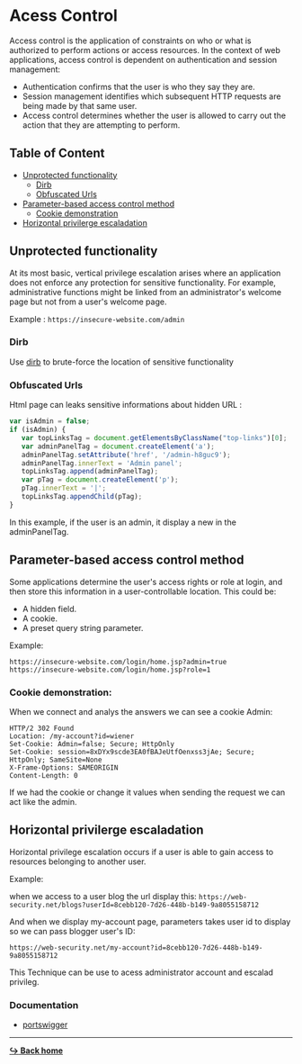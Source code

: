 # Acess Control

Access control is the application of constraints on who or what is authorized to perform actions or access resources. In the context of web applications, access control is dependent on authentication and session management: 

- Authentication confirms that the user is who they say they are.
- Session management identifies which subsequent HTTP requests are being made by that same user. 
- Access control determines whether the user is allowed to carry out the action that they are attempting to perform.

## Table of Content

- [Unprotected functionality](#unprotected-functionality)
    - [Dirb](#dirb)
    - [Obfuscated Urls](#obfuscated-urls)
- [Parameter-based access control method](#parameter-based-access-control-method)
    - [Cookie demonstration](#cookie-demonstration)
- [Horizontal privilerge escaladation](#horizontal-privilerge-escaladation)

## Unprotected functionality

At its most basic, vertical privilege escalation arises where an application does not enforce any protection for sensitive functionality. For example, administrative functions might be linked from an administrator's welcome page but not from a user's welcome page.

Example : `https://insecure-website.com/admin`

### Dirb

Use [dirb](/tools/dirb.md) to brute-force the location of sensitive functionality

### Obfuscated Urls

Html page can leaks sensitive informations about hidden URL :

```js
var isAdmin = false;
if (isAdmin) {
   var topLinksTag = document.getElementsByClassName("top-links")[0];
   var adminPanelTag = document.createElement('a');
   adminPanelTag.setAttribute('href', '/admin-h8guc9');
   adminPanelTag.innerText = 'Admin panel';
   topLinksTag.append(adminPanelTag);
   var pTag = document.createElement('p');
   pTag.innerText = '|';
   topLinksTag.appendChild(pTag);
}
```

In this example, if the user is an admin, it display a new <a href="/admin-h8guc9"></a> in the adminPanelTag.

## Parameter-based access control method

Some applications determine the user's access rights or role at login, and then store this information in a user-controllable location. This could be:

- A hidden field.
- A cookie.
- A preset query string parameter.

Example:

`https://insecure-website.com/login/home.jsp?admin=true`
`https://insecure-website.com/login/home.jsp?role=1`

### Cookie demonstration:

When we connect and analys the answers we can see a cookie Admin:

```
HTTP/2 302 Found
Location: /my-account?id=wiener
Set-Cookie: Admin=false; Secure; HttpOnly
Set-Cookie: session=8xDYx9scde3EA0fBAJeUtfOenxss3jAe; Secure; HttpOnly; SameSite=None
X-Frame-Options: SAMEORIGIN
Content-Length: 0
```

If we had the cookie or change it values when sending the request we can act like the admin.

## Horizontal privilerge escaladation

Horizontal privilege escalation occurs if a user is able to gain access to resources belonging to another user.

Example:

when we access to a user blog the url display this: `https://web-security.net/blogs?userId=8cebb120-7d26-448b-b149-9a8055158712`

And when we display my-account page, parameters takes user id to display so we can pass blogger user's ID:

`https://web-security.net/my-account?id=8cebb120-7d26-448b-b149-9a8055158712`

This Technique can be use to acess administrator account and escalad privileg. 

### Documentation

- [portswigger](https://portswigger.net/web-security/learning-paths/server-side-vulnerabilities-apprentice/access-control-apprentice/access-control/what-is-access-control)

---

[**:arrow_right_hook: Back home**](/README.md)